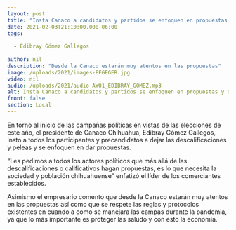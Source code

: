 ```yaml
---
layout: post
title: "Insta Canaco a candidatos y partidos se enfoquen en propuestas y dejen las peleas "
date: 2021-02-03T21:10:00.000-06:00
tags:
  
  - Edibray Gómez Gallegos
  
author: nil
description: "Desde la Canaco estarán muy atentos en las propuestas"
image: /uploads/2021/images-EFGEGER.jpg
video: nil
audio: /uploads/2021/audio-AW01_EDIBRAY_GOMEZ.mp3
alt: Insta Canaco a candidatos y partidos se enfoquen en propuestas y dejen las peleas 
front: false
section: Local
---
```


En torno al inicio de las campañas políticas en vistas de las elecciones de este año,  el presidente de Canaco Chihuahua, Edibray Gómez Gallegos, insto a todos los participantes y precandidatos a dejar las descalificaciones y peleas y se enfoquen en dar propuestas.

“Les pedimos a todos los actores políticos que más allá de las descalificaciones o calificativos hagan propuestas, es lo que necesita la sociedad y población chihuahuense” enfatizó el líder de los comerciantes establecidos. 

Asimismo el empresario comento que desde la Canaco estarán muy atentos en las propuestas así como que se respete las reglas y protocolos  existentes en cuando a como se manejara las campas durante la pandemia, ya que lo más importante es proteger las saludo y con esto la economía.